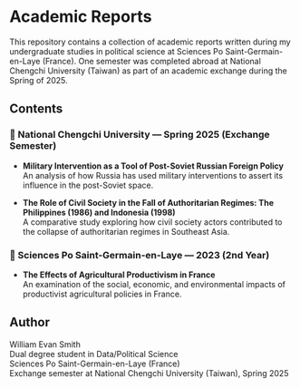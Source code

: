 # Academic Reports

This repository contains a collection of academic reports written during my undergraduate studies in political science at Sciences Po Saint-Germain-en-Laye (France). One semester was completed abroad at National Chengchi University (Taiwan) as part of an academic exchange during the Spring of 2025.

## Contents

### 📄 National Chengchi University — Spring 2025 (Exchange Semester)
- **Military Intervention as a Tool of Post-Soviet Russian Foreign Policy**  
  An analysis of how Russia has used military interventions to assert its influence in the post-Soviet space.

- **The Role of Civil Society in the Fall of Authoritarian Regimes: The Philippines (1986) and Indonesia (1998)**  
  A comparative study exploring how civil society actors contributed to the collapse of authoritarian regimes in Southeast Asia.

### 📄 Sciences Po Saint-Germain-en-Laye — 2023 (2nd Year)
- **The Effects of Agricultural Productivism in France**  
  An examination of the social, economic, and environmental impacts of productivist agricultural policies in France.

## Author

William Evan Smith  
Dual degree student in Data/Political Science  
Sciences Po Saint-Germain-en-Laye (France)  
Exchange semester at National Chengchi University (Taiwan), Spring 2025 
